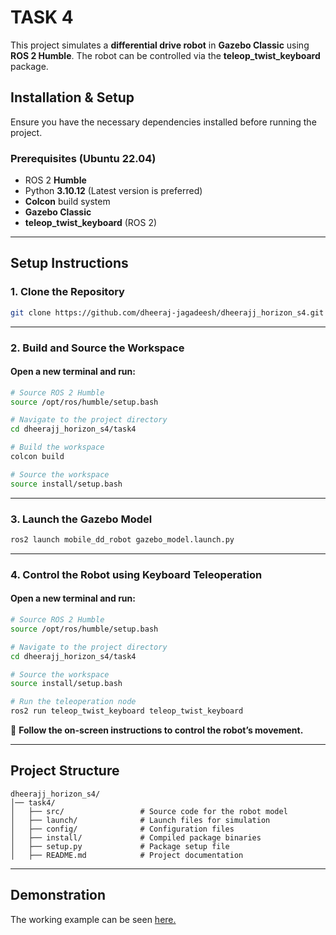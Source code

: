 # **TASK 4**  

This project simulates a **differential drive robot** in **Gazebo Classic** using **ROS 2 Humble**. The robot can be controlled via the **teleop_twist_keyboard** package.  

## **Installation & Setup**  

Ensure you have the necessary dependencies installed before running the project.  

### **Prerequisites** (Ubuntu 22.04)  

- ROS 2 **Humble**  
- Python **3.10.12** (Latest version is preferred)  
- **Colcon** build system  
- **Gazebo Classic**  
- **teleop_twist_keyboard** (ROS 2)  

---

## **Setup Instructions**  

### **1. Clone the Repository**  

```sh
git clone https://github.com/dheeraj-jagadeesh/dheerajj_horizon_s4.git
```

---

### **2. Build and Source the Workspace**  

#### **Open a new terminal and run:**  

```sh
# Source ROS 2 Humble
source /opt/ros/humble/setup.bash

# Navigate to the project directory
cd dheerajj_horizon_s4/task4

# Build the workspace
colcon build

# Source the workspace
source install/setup.bash
```

---

### **3. Launch the Gazebo Model**  

```sh
ros2 launch mobile_dd_robot gazebo_model.launch.py
```

---

### **4. Control the Robot using Keyboard Teleoperation**  

#### **Open a new terminal and run:**  

```sh
# Source ROS 2 Humble
source /opt/ros/humble/setup.bash

# Navigate to the project directory
cd dheerajj_horizon_s4/task4

# Source the workspace
source install/setup.bash

# Run the teleoperation node
ros2 run teleop_twist_keyboard teleop_twist_keyboard
```

📌 **Follow the on-screen instructions to control the robot’s movement.**  

---

## **Project Structure**  

```
dheerajj_horizon_s4/
│── task4/
│   ├── src/                 # Source code for the robot model
│   ├── launch/              # Launch files for simulation
│   ├── config/              # Configuration files
│   ├── install/             # Compiled package binaries
│   ├── setup.py             # Package setup file
│   ├── README.md            # Project documentation
```

---

## **Demonstration**  
The working example can be seen [here.](https://drive.google.com/file/d/1ybPeJomjxtJ6Km8MxcnHEsV1CxKkkryV/view)